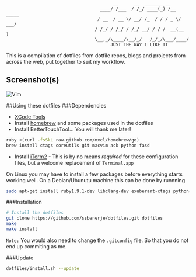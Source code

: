                                              __      __  _______ __
                                        ____/ /___  / /_/ ____(_) /__  _____
                                       / __  / __ \/ __/ /_  / / / _ \/ ___/
                                      / /_/ / /_/ / /_/ __/ / / /  __(__  )
                                      \__,_/\____/\__/_/   /_/_/\___/____/
                                            JUST THE WAY I LIKE IT


This is a compilation of dotfiles from dotfile repos, blogs and projects from across the web, put together to suit my workflow.

## Screenshot(s)
![Vim](https://raw.github.com/ssbanerje/dotfiles/master/vim_screenshot.png)


##Using these dotfiles
###Dependencies
* [XCode Tools](http://itunes.apple.com/us/app/xcode/id497799835?ls=1&mt=12#)
* Install [homebrew](https://github.com/mxcl/homebrew) and some packages used in the dotfiles
* Install BetterTouchTool... You will thank me later!

```bash
ruby <(curl -fsSkL raw.github.com/mxcl/homebrew/go)
brew install ctags coreutils git macvim ack python fasd
```

* Install [iTerm2](http://www.iterm2.com/#/section/home) - This is by no means _required_ for these configuration files, but a welcome replacement of `Terminal.app`


On Linux you may have to install a few packages before everything starts working well. On a Debian/Ubunutu machine this can be done by runnning
```bash
sudo apt-get install ruby1.9.1-dev libclang-dev exuberant-ctags python-pip vim-nox vim-gnome
```

###Installation

```bash
# Install the dotfiles
git clone https://github.com/ssbanerje/dotfiles.git dotfiles
make
make install
```

`Note:` You would also need to change the `.gitconfig` file. So that you do not end up commiting as me.

###Update

```bash
dotfiles/install.sh --update
```

